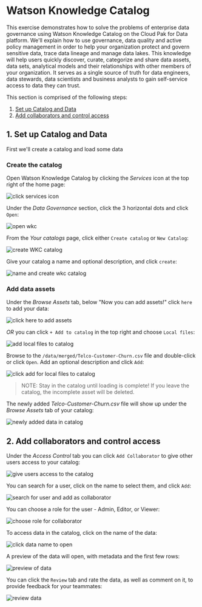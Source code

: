 # Watson Knowledge Catalog

This exercise demonstrates how to solve the problems of enterprise data governance using Watson Knowledge Catalog on the Cloud Pak for Data platform. We'll explain how to use governance, data quality and active policy management in order to help your organization protect and govern sensitive data, trace data lineage and manage data lakes. This knowledge will help users quickly discover, curate, categorize and share data assets, data sets, analytical models and their relationships with other members of your organization. It serves as a single source of truth for data engineers, data stewards, data scientists and business analysts to gain self-service access to data they can trust.

This section is comprised of the following steps:

1. [Set up Catalog and Data](#1-set-up-catalog-and-data)
1. [Add collaborators and control access](#2-add-collaborators-and-control-access)

## 1. Set up Catalog and Data

First we'll create a catalog and load some data

### Create the catalog

Open Watson Knowledge Catalog by clicking the *Services* icon at the top right of the home page:

![click services icon](../.gitbook/assets/images/wkc/wkc-click-services-icon.png)

Under the *Data Governance* section, click the 3 horizontal dots and click `Open`:

![open wkc](../.gitbook/assets/images/wkc/wkc-open-service.png)

From the *Your catalogs* page, click either `Create catalog` or `New Catalog`:

![create WKC catalog](../.gitbook/assets/images/wkc/wkc-create-catalog.png)

Give your catalog a name and optional description, and click `create`:

![name and create wkc catalog](../.gitbook/assets/images/wkc/wkc-name-describe-create.png)

### Add data assets

Under the *Browse Assets* tab, below "Now you can add assets!" click `here` to add your data:

![click here to add assets](../.gitbook/assets/images/wkc/wkc-add-data-asset.png)

*OR* you can click `+ Add to catalog` in the top right and choose `Local files`:

![add local files to catalog](../.gitbook/assets/images/wkc/wkc-add-to-catalog-local-files.png)

Browse to the `/data/merged/Telco-Customer-Churn.csv` file and double-click or click `Open`. Add an optional description and click `Add`:

![click add for local files to catalog](../.gitbook/assets/images/wkc/wkc-file-selected-now-add.png)

>NOTE: Stay in the catalog until loading is complete! If you leave the catalog, the incomplete asset will be deleted.

The newly added *Telco-Customer-Churn.csv* file will show up under the *Browse Assets* tab of your catalog:

![newly added data in catalog](../.gitbook/assets/images/wkc/wkc-browse-assets.png)

## 2. Add collaborators and control access

Under the *Access Control* tab you can click `Add Collaborator` to give other users access to your catalog:

![give users access to the catalog](../.gitbook/assets/images/wkc/wkc-access-control-add-collaborator.png)

You can search for a user, click on the name to select them, and click `Add`:

![search for user and add as collaborator](../.gitbook/assets/images/wkc/wkc-choose-user-and-add.png)

You can choose a role for the user - Admin, Editor, or Viewer:

![choose role for collaborator](../.gitbook/assets/images/wkc/wkc-user-roll-choice.png)

To access data in the catalog, click on the name of the data:

![click data name to open](../.gitbook/assets/images/wkc/wkc-click-data-name-to-open.png)

A preview of the data will open, with metadata and the first few rows:

![preview of data](../.gitbook/assets/images/wkc/wkc-data-preview.png)

You can click the `Review` tab and rate the data, as well as comment on it, to provide feedback for your teammates:

![review data](../.gitbook/assets/images/wkc/wkc-review-data.png)
